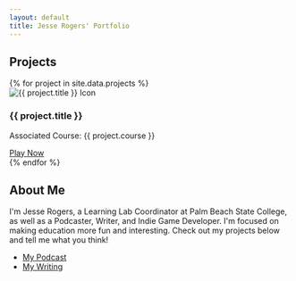 ```yaml
---
layout: default
title: Jesse Rogers' Portfolio
---
```


## Projects

<div class="project-grid">
  {% for project in site.data.projects %}
    <div class="project-card">
      <img src="{{ project.image | relative_url }}" alt="{{ project.title }} Icon">
      <h3>{{ project.title }}</h3>
      <p>Associated Course: {{ project.course }}</p>
      <a href="{{ project.link }}" class="play-button">Play Now</a>
    </div>
  {% endfor %}
</div>

## About Me

I'm Jesse Rogers, a Learning Lab Coordinator at Palm Beach State College, as well as a Podcaster, Writer, and Indie Game Developer. I'm focused on making education more fun and interesting. Check out my projects below and tell me what you think!

- [My Podcast](https://youtu.be/gedwXtP3rw0)
- [My Writing](https://substack.com/@jesserogers)


